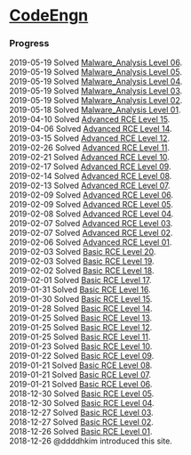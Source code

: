 # [CodeEngn](http://www.codeengn.com/)

### Progress
2019-05-19 Solved [Malware_Analysis Level 06](./Malware_Analysis/Level_06).  
2019-05-19 Solved [Malware_Analysis Level 05](./Malware_Analysis/Level_05).  
2019-05-19 Solved [Malware_Analysis Level 04](./Malware_Analysis/Level_04).  
2019-05-19 Solved [Malware_Analysis Level 03](./Malware_Analysis/Level_03).  
2019-05-19 Solved [Malware_Analysis Level 02](./Malware_Analysis/Level_02).  
2019-05-18 Solved [Malware_Analysis Level 01](./Malware_Analysis/Level_01).  
2019-04-10 Solved [Advanced RCE Level 15](./Advanced_RCE/Level_15).  
2019-04-06 Solved [Advanced RCE Level 14](./Advanced_RCE/Level_14).  
2019-03-15 Solved [Advanced RCE Level 12](./Advanced_RCE/Level_12).  
2019-02-26 Solved [Advanced RCE Level 11](./Advanced_RCE/Level_11).  
2019-02-21 Solved [Advanced RCE Level 10](./Advanced_RCE/Level_10).  
2019-02-17 Solved [Advanced RCE Level 09](./Advanced_RCE/Level_09).  
2019-02-14 Solved [Advanced RCE Level 08](./Advanced_RCE/Level_08).  
2019-02-13 Solved [Advanced RCE Level 07](./Advanced_RCE/Level_07).  
2019-02-09 Solved [Advanced RCE Level 06](./Advanced_RCE/Level_06).  
2019-02-09 Solved [Advanced RCE Level 05](./Advanced_RCE/Level_05).  
2019-02-08 Solved [Advanced RCE Level 04](./Advanced_RCE/Level_04).  
2019-02-07 Solved [Advanced RCE Level 03](./Advanced_RCE/Level_03).  
2019-02-07 Solved [Advanced RCE Level 02](./Advanced_RCE/Level_02).  
2019-02-06 Solved [Advanced RCE Level 01](./Advanced_RCE/Level_01).  
2019-02-03 Solved [Basic RCE Level 20](./Basic_RCE/Level_20).  
2019-02-03 Solved [Basic RCE Level 19](./Basic_RCE/Level_19).  
2019-02-02 Solved [Basic RCE Level 18](./Basic_RCE/Level_18).  
2019-02-01 Solved [Basic RCE Level 17](./Basic_RCE/Level_17).  
2019-01-31 Solved [Basic RCE Level 16](./Basic_RCE/Level_16).  
2019-01-30 Solved [Basic RCE Level 15](./Basic_RCE/Level_15).  
2019-01-28 Solved [Basic RCE Level 14](./Basic_RCE/Level_14).  
2019-01-25 Solved [Basic RCE Level 13](./Basic_RCE/Level_13).  
2019-01-25 Solved [Basic RCE Level 12](./Basic_RCE/Level_12).  
2019-01-25 Solved [Basic RCE Level 11](./Basic_RCE/Level_11).  
2019-01-23 Solved [Basic RCE Level 10](./Basic_RCE/Level_10).  
2019-01-22 Solved [Basic RCE Level 09](./Basic_RCE/Level_09).  
2019-01-21 Solved [Basic RCE Level 08](./Basic_RCE/Level_08).  
2019-01-21 Solved [Basic RCE Level 07](./Basic_RCE/Level_07).  
2019-01-21 Solved [Basic RCE Level 06](./Basic_RCE/Level_06).  
2018-12-30 Solved [Basic RCE Level 05](./Basic_RCE/Level_05).  
2018-12-30 Solved [Basic RCE Level 04](./Basic_RCE/Level_04).  
2018-12-27 Solved [Basic RCE Level 03](./Basic_RCE/Level_03).  
2018-12-27 Solved [Basic RCE Level 02](./Basic_RCE/Level_02).  
2018-12-26 Solved [Basic RCE Level 01](./Basic_RCE/Level_01).  
2018-12-26 @ddddhkim introduced this site.
